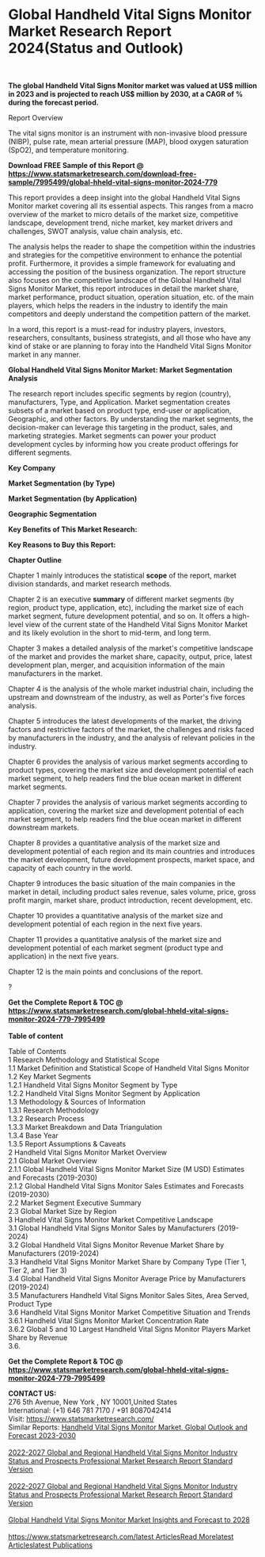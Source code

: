 <h1>Global Handheld Vital Signs Monitor Market Research Report 2024(Status and Outlook)</h1><br/><p><strong>The global Handheld Vital Signs Monitor market was valued at US$ million in 2023 and is projected to reach US$ million by 2030, at a <strong>CAGR</strong> of % during the forecast period.</strong></p><p>Report Overview</p><p>The vital signs monitor is an instrument with non-invasive blood pressure (NIBP), pulse rate, mean arterial pressure (MAP), blood oxygen saturation (SpO2), and temperature monitoring.</p><p><strong>Download FREE Sample of this Report @ <a href="https://www.statsmarketresearch.com/download-free-sample/7995499/global-hheld-vital-signs-monitor-2024-779">https://www.statsmarketresearch.com/download-free-sample/7995499/global-hheld-vital-signs-monitor-2024-779</a></strong></p><p>This report provides a deep insight into the global Handheld Vital Signs Monitor market covering all its essential aspects. This ranges from a macro overview of the market to micro details of the market size, competitive landscape, development trend, niche market, key market drivers and challenges, SWOT analysis, value chain analysis, etc.</p><p>The analysis helps the reader to shape the competition within the industries and strategies for the competitive environment to enhance the potential profit. Furthermore, it provides a simple framework for evaluating and accessing the position of the business organization. The report structure also focuses on the competitive landscape of the Global Handheld Vital Signs Monitor Market, this report introduces in detail the market share, market performance, product situation, operation situation, etc. of the main players, which helps the readers in the industry to identify the main competitors and deeply understand the competition pattern of the market.</p><p>In a word, this report is a must-read for industry players, investors, researchers, consultants, business strategists, and all those who have any kind of stake or are planning to foray into the Handheld Vital Signs Monitor market in any manner.</p><p><strong>Global Handheld Vital Signs Monitor Market: Market Segmentation Analysis</strong></p><p>The research report includes specific segments by region (country), manufacturers, Type, and Application. Market segmentation creates subsets of a market based on product type, end-user or application, Geographic, and other factors. By understanding the market segments, the decision-maker can leverage this targeting in the product, sales, and marketing strategies. Market segments can power your product development cycles by informing how you create product offerings for different segments.</p><p><strong>Key Company</strong></p><p><strong>Market Segmentation (by Type)</strong></p><p><strong>Market Segmentation (<strong>by Application</strong>)</strong></p><p><strong>Geographic Segmentation</strong></p><p><strong>Key Benefits of This Market Research:</strong></p><p><strong>Key <strong>Reasons to Buy</strong> this Report:</strong></p><p><strong>Chapter Outline</strong></p><p>Chapter 1 mainly introduces the statistical <strong>scope</strong> of the report, market division standards, and market research methods.</p><p>Chapter 2 is an executive <strong>summary</strong> of different market segments (by region, product type, application, etc), including the market size of each market segment, future development potential, and so on. It offers a high-level view of the current state of the Handheld Vital Signs Monitor Market and its likely evolution in the short to mid-term, and long term.</p><p>Chapter 3 makes a detailed analysis of the market's competitive landscape of the market and provides the market share, capacity, output, price, latest development plan, merger, and acquisition information of the main manufacturers in the market.</p><p>Chapter 4 is the analysis of the whole market industrial chain, including the upstream and downstream of the industry, as well as Porter's five forces analysis.</p><p>Chapter 5 introduces the latest developments of the market, the driving factors and restrictive factors of the market, the challenges and risks faced by manufacturers in the industry, and the analysis of relevant policies in the industry.</p><p>Chapter 6 provides the analysis of various market segments according to product types, covering the market size and development potential of each market segment, to help readers find the blue ocean market in different market segments.</p><p>Chapter 7 provides the analysis of various market segments according to application, covering the market size and development potential of each market segment, to help readers find the blue ocean market in different downstream markets.</p><p>Chapter 8 provides a quantitative analysis of the market size and development potential of each region and its main countries and introduces the market development, future development prospects, market space, and capacity of each country in the world.</p><p>Chapter 9 introduces the basic situation of the main companies in the market in detail, including product sales revenue, sales volume, price, gross profit margin, market share, product introduction, recent development, etc.</p><p>Chapter 10 provides a quantitative analysis of the market size and development potential of each region in the next five years.</p><p>Chapter 11 provides a quantitative analysis of the market size and development potential of each market segment (product type and application) in the next five years.</p><p>Chapter 12 is the main points and conclusions of the report.</p><p>? </p><div><b>Get the Complete Report & TOC @ <a href="https://www.statsmarketresearch.com/global-hheld-vital-signs-monitor-2024-779-7995499">https://www.statsmarketresearch.com/global-hheld-vital-signs-monitor-2024-779-7995499</a></b></div><br><b>Table of content</b><p>Table of Contents<br />1 Research Methodology and Statistical Scope<br />1.1 Market Definition and Statistical Scope of Handheld Vital Signs Monitor<br />1.2 Key Market Segments<br />1.2.1 Handheld Vital Signs Monitor Segment by Type<br />1.2.2 Handheld Vital Signs Monitor Segment by Application<br />1.3 Methodology & Sources of Information<br />1.3.1 Research Methodology<br />1.3.2 Research Process<br />1.3.3 Market Breakdown and Data Triangulation<br />1.3.4 Base Year<br />1.3.5 Report Assumptions & Caveats<br />2 Handheld Vital Signs Monitor Market Overview<br />2.1 Global Market Overview<br />2.1.1 Global Handheld Vital Signs Monitor Market Size (M USD) Estimates and Forecasts (2019-2030)<br />2.1.2 Global Handheld Vital Signs Monitor Sales Estimates and Forecasts (2019-2030)<br />2.2 Market Segment Executive Summary<br />2.3 Global Market Size by Region<br />3 Handheld Vital Signs Monitor Market Competitive Landscape<br />3.1 Global Handheld Vital Signs Monitor Sales by Manufacturers (2019-2024)<br />3.2 Global Handheld Vital Signs Monitor Revenue Market Share by Manufacturers (2019-2024)<br />3.3 Handheld Vital Signs Monitor Market Share by Company Type (Tier 1, Tier 2, and Tier 3)<br />3.4 Global Handheld Vital Signs Monitor Average Price by Manufacturers (2019-2024)<br />3.5 Manufacturers Handheld Vital Signs Monitor Sales Sites, Area Served, Product Type<br />3.6 Handheld Vital Signs Monitor Market Competitive Situation and Trends<br />3.6.1 Handheld Vital Signs Monitor Market Concentration Rate<br />3.6.2 Global 5 and 10 Largest Handheld Vital Signs Monitor Players Market Share by Revenue<br />3.6.<br><div><b>Get the Complete Report & TOC @ <a href="https://www.statsmarketresearch.com/global-hheld-vital-signs-monitor-2024-779-7995499">https://www.statsmarketresearch.com/global-hheld-vital-signs-monitor-2024-779-7995499</a></b></div></p> <b>CONTACT US:</b><br>276 5th Avenue, New York , NY 10001,United States<br>International: (+1) 646 781 7170 / +91 8087042414<br>Visit: <a href="https://www.statsmarketresearch.com/">https://www.statsmarketresearch.com/</a><br>Similar Reports: <a href="https://www.statsmarketresearch.com/global-hheld-vital-signs-monitor-2024-779-7995499">Handheld Vital Signs Monitor Market, Global Outlook and Forecast 2023-2030</a><br/><br/><a href="https://www.statsmarketresearch.com/global-hheld-vital-signs-monitor-2024-779-7995499">2022-2027 Global and Regional Handheld Vital Signs Monitor Industry Status and Prospects Professional Market Research Report Standard Version</a><br/><br/><a href="https://www.statsmarketresearch.com/global-hheld-vital-signs-monitor-2024-779-7995499">2022-2027 Global and Regional Handheld Vital Signs Monitor Industry Status and Prospects Professional Market Research Report Standard Version</a><br/><br/><a href="https://www.statsmarketresearch.com/global-hheld-vital-signs-monitor-2024-779-7995499">Global Handheld Vital Signs Monitor Market Insights and Forecast to 2028</a><br/><br/><a href="https://gyeongbokgung.com">https://www.statsmarketresearch.com/</a><a href="https://hallyeomaritime.com">latest Articles</a><a href="https://jingwansa.com">Read More</a><a href=https://nguoiviet.jp/">latest Articles</a><a href="https://www.intelmarketresearch.com/">latest Publications</a>